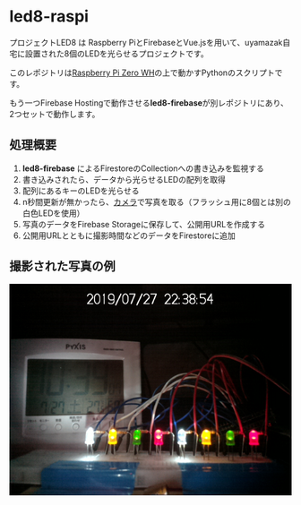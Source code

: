 # led8-raspi
プロジェクトLED8 は Raspberry PiとFirebaseとVue.jsを用いて、uyamazak自宅に設置された8個のLEDを光らせるプロジェクトです。

このレポジトリは[Raspberry Pi Zero WH](https://amzn.to/2yisD3a)の上で動かすPythonのスクリプトです。

もう一つFirebase Hostingで動作させる**led8-firebase**が別レポジトリにあり、2つセットで動作します。

## 処理概要
1. **led8-firebase** によるFirestoreのCollectionへの書き込みを監視する
1. 書き込みされたら、データから光らせるLEDの配列を取得
1. 配列にあるキーのLEDを光らせる
1. n秒間更新が無かったら、[カメラ](https://amzn.to/2yjjxTy)で写真を取る（フラッシュ用に8個とは別の白色LEDを使用）
1. 写真のデータをFirebase Storageに保存して、公開用URLを作成する
1. 公開用URLとともに撮影時間などのデータをFirestoreに追加

## 撮影された写真の例
![sample photo](https://raw.githubusercontent.com/uyamazak/led8-raspi/master/led8-sample-photo.jpg)
